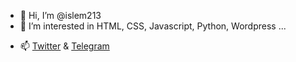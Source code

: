 - 👋 Hi, I’m @islem213
- 👀 I’m interested in HTML, CSS, Javascript, Python, Wordpress ...
<!-- - 🌱 I’m currently learning ...
- 💞️ I’m looking to collaborate on ... -->
- 📫 <a href="https://www.twitter.com/hislem213">Twitter</a> & <a href="https://t.me/islem213">Telegram</a>
